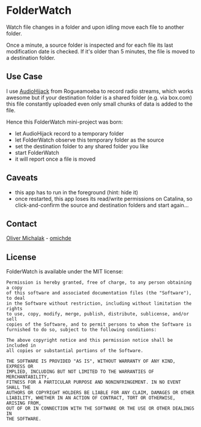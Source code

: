 # FolderWatch

Watch file changes in a folder and upon idling move each file to another folder.

Once a minute, a source folder is inspected and for each file its last modification date is checked. If it's older than 5 minutes, the file is moved to a destination folder.

## Use Case

I use [AudioHijack](https://rogueamoeba.com/audiohijack/) from Rogueamoeba to record radio streams, which works awesome but if your destination folder is a shared folder (e.g. via box.com) this file constantly uploaded even only small chunks of data is added to the file.

Hence this FolderWatch mini-project was born:

- let AudioHijack record to a temporary folder
- let FolderWatch observe this temporary folder as the source
- set the destination folder to any shared folder you like
- start FolderWatch
- it will report once a file is moved

## Caveats

- this app has to run in the foreground (hint: hide it)
- once restarted, this app loses its read/write permissions on Catalina, so click-and-confirm the source and destination folders and start again...

## Contact

[Oliver Michalak](mailto:oliver@werk01.de) - [omichde](https://twitter.com/omichde)

## License

FolderWatch is available under the MIT license:

	Permission is hereby granted, free of charge, to any person obtaining a copy
	of this software and associated documentation files (the "Software"), to deal
	in the Software without restriction, including without limitation the rights
	to use, copy, modify, merge, publish, distribute, sublicense, and/or sell
	copies of the Software, and to permit persons to whom the Software is
	furnished to do so, subject to the following conditions:

	The above copyright notice and this permission notice shall be included in
	all copies or substantial portions of the Software.

	THE SOFTWARE IS PROVIDED "AS IS", WITHOUT WARRANTY OF ANY KIND, EXPRESS OR
	IMPLIED, INCLUDING BUT NOT LIMITED TO THE WARRANTIES OF MERCHANTABILITY,
	FITNESS FOR A PARTICULAR PURPOSE AND NONINFRINGEMENT. IN NO EVENT SHALL THE
	AUTHORS OR COPYRIGHT HOLDERS BE LIABLE FOR ANY CLAIM, DAMAGES OR OTHER
	LIABILITY, WHETHER IN AN ACTION OF CONTRACT, TORT OR OTHERWISE, ARISING FROM,
	OUT OF OR IN CONNECTION WITH THE SOFTWARE OR THE USE OR OTHER DEALINGS IN
	THE SOFTWARE.

